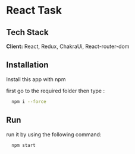
# React Task




## Tech Stack

**Client:** React, Redux, ChakraUi, React-router-dom




## Installation

Install this app with npm

first go to the required folder then type :
```bash
  npm i --force
```
## Run
run it by using the following command:

```bash
  npm start
```
    
